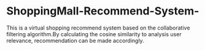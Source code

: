 # ShoppingMall-Recommend-System-
This is a virtual shopping recommend system based on the collaborative filtering algorithm.By calculating the cosine similarity to analysis user relevance, recommendation can be made accordingly.
